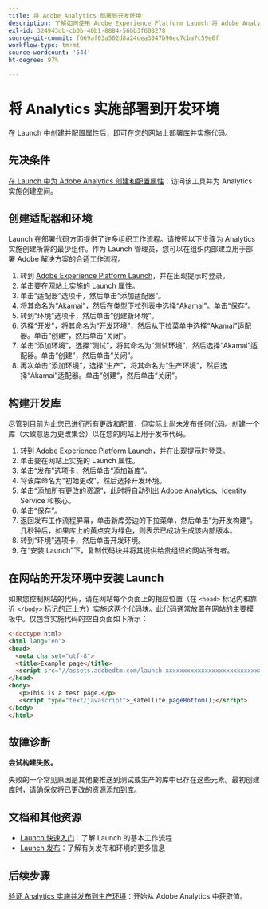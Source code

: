 ```yaml
---
title: 将 Adobe Analytics 部署到开发环境
description: 了解如何使用 Adobe Experience Platform Launch 将 Adobe Analytics 部署到开发环境。
exl-id: 324943db-cb0b-40b1-8884-56bb3f608278
source-git-commit: f669af03a502d8a24cea3047b96ec7cba7c59e6f
workflow-type: tm+mt
source-wordcount: '544'
ht-degree: 97%

---
```


# 将 Analytics 实施部署到开发环境

在 Launch 中创建并配置属性后，即可在您的网站上部署库并实施代码。

## 先决条件

[在 Launch 中为 Adobe Analytics 创建和配置属性](create-analytics-property.md)：访问该工具并为 Analytics 实施创建空间。

## 创建适配器和环境

Launch 在部署代码方面提供了许多组织工作流程。请按照以下步骤为 Analytics 实施创建所需的最少组件。作为 Launch 管理员，您可以在组织内部建立用于部署 Adobe 解决方案的合适工作流程。

1. 转到 [Adobe Experience Platform Launch](https://launch.adobe.com)，并在出现提示时登录。
2. 单击要在网站上实施的 Launch 属性。
3. 单击“适配器”选项卡，然后单击“添加适配器”。
4. 将其命名为“Akamai”，然后在类型下拉列表中选择“Akamai”。单击“保存”。
5. 转到“环境”选项卡，然后单击“创建新环境”。
6. 选择“开发”，将其命名为“开发环境”，然后从下拉菜单中选择“Akamai”适配器。单击“创建”，然后单击“关闭”。
7. 单击“添加环境”，选择“测试”，将其命名为“测试环境”，然后选择“Akamai”适配器。单击“创建”，然后单击“关闭”。
8. 再次单击“添加环境”，选择“生产”，将其命名为“生产环境”，然后选择“Akamai”适配器。单击“创建”，然后单击“关闭”。

## 构建开发库

尽管到目前为止您已进行所有更改和配置，但实际上尚未发布任何代码。创建一个库（大致意思为更改集合）以在您的网站上用于发布代码。

1. 转到 [Adobe Experience Platform Launch](https://launch.adobe.com)，并在出现提示时登录。
2. 单击要在网站上实施的 Launch 属性。
3. 单击“发布”选项卡，然后单击“添加新库”。
4. 将该库命名为“初始更改”，然后选择开发环境。
5. 单击“添加所有更改的资源”，此时将自动列出 Adobe Analytics、Identity Service 和核心。
6. 单击“保存”。
7. 返回发布工作流程屏幕，单击新库旁边的下拉菜单，然后单击“为开发构建”。几秒钟后，如果库上的黄点变为绿色，则表示已成功生成该内部版本。
8. 转到“环境”选项卡，然后单击开发环境。
9. 在“安装 Launch”下，复制代码块并将其提供给贵组织的网站所有者。

## 在网站的开发环境中安装 Launch

如果您控制网站的代码，请在网站每个页面上的相应位置（在 `<head>` 标记内和靠近 `</body>` 标记的正上方）实施这两个代码块。此代码通常放置在网站的主要模板中。仅包含实施代码的空白页面如下所示：

```html
<!doctype html>
<html lang="en">
<head>
  <meta charset="utf-8">
  <title>Example page</title>
  <script src="//assets.adobedtm.com/launch-xxxxxxxxxxxxxxxxxxxxxxxxxxxxxxxxxx-development.min.js"></script>
</head>
<body>
   <p>This is a test page.</p>
   <script type="text/javascript">_satellite.pageBottom();</script>
</body>
</html>
```

## 故障诊断

**尝试构建失败。**

失败的一个常见原因是其他要推送到测试或生产的库中已存在这些元素。最初创建库时，请确保仅将已更改的资源添加到库。

## 文档和其他资源

- [Launch 快速入门](https://experienceleague.adobe.com/docs/launch/using/intro/get-started/quick-start.html)：了解 Launch 的基本工作流程
- [Launch 发布](https://experienceleague.adobe.com/docs/launch/using/reference/publish/overview.html)：了解有关发布和环境的更多信息

## 后续步骤

[验证 Analytics 实施并发布到生产环境](validate-publish-prod.md)：开始从 Adobe Analytics 中获取值。
